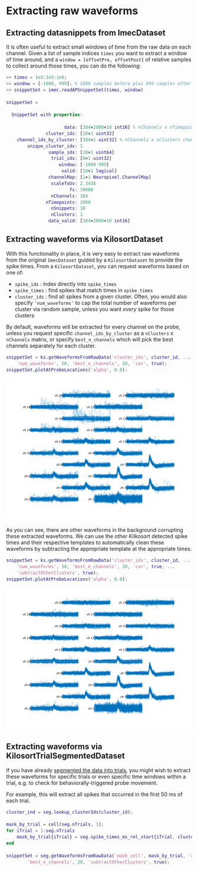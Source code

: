 # Extracting raw waveforms

## Extracting datasnippets from ImecDataset

It is often useful to extract small windows of time from the raw data on each channel. Given a list of sample indices `times` you want to extract a window of time around, and a `window = [offsetPre, offsetPost]` of relative samples to collect around those times, you can do the following:

```matlab
>> times = 1e5:1e5:1e6;
>> window = [-1000, 999]; % 1000 samples before plus 999 samples after
>> snippetSet = imec.readAPSnippetSet(times, window)

snippetSet =

  SnippetSet with properties:

                      data: [384×2000×10 int16] % nChannels x nTimepoints x nSnippets snippet data
               cluster_ids: [10×1 uint32]
    channel_ids_by_cluster: [384×1 uint32] % nChannels x nClusters channel ids, which channel ids were extracted for each cluster
        unique_cluster_idx: 1
                sample_idx: [10×1 uint64]
                 trial_idx: [0×1 uint32]
                    window: [-1000 999]
                     valid: [10×1 logical]
                channelMap: [1×1 Neuropixel.ChannelMap]
                 scaleToUv: 2.3438
                        fs: 30000
                 nChannels: 384
               nTimepoints: 2000
                 nSnippets: 10
                 nClusters: 1
                data_valid: [384×2000×10 int16]

```

## Extracting waveforms via KilosortDataset

With this functionality in place, it is very easy to extract raw waveforms from the original `ImecDataset` guided by a `KilosortDataset` to provide the spike times. From a `KilosortDataset`, you can request waveforms based on one of:

* `spike_idx` : index directly into `spike_times`
* `spike_times` : find spikes that match times in `spike_times`
* `cluster_ids` : find all spikes from a given cluster. Often, you would also specify `'num_waveforms'` to cap the total number of waveforms per cluster via random sample, unless you want _every_ spike for those clusters

By default, waveforms will be extracted for every channel on the probe, unless you request specific `channel_ids_by_cluster` as a `nClusters` x `nChannels` matrix, or specify `best_n_channels` which will pick the best channels separately for each cluster.


```matlab
snippetSet = ks.getWaveformsFromRawData('cluster_ids', cluster_id, ...
    'num_waveforms', 50, 'best_n_channels', 20, 'car', true);
snippetSet.plotAtProbeLocations('alpha', 0.8);
```

![cluster_snippets](images/cluster_snippets.png "Cluster waveforms")

As you can see, there are other waveforms in the background corrupting these extracted waveforms. We can use the other Kilkosort detected spike times and their respective templates to automatically clean these waveforms by subtracting the appropriate template at the appropriate times.

```matlab
snippetSet = ks.getWaveformsFromRawData('cluster_ids', cluster_id, ...
    'num_waveforms', 50, 'best_n_channels', 20, 'car', true, ...
    'subtractOtherClusters', true);
snippetSet.plotAtProbeLocations('alpha', 0.8);
```

![cluster_snippets_clean](images/cluster_snippets_clean.png "Cluster waveforms")

## Extracting waveforms via KilosortTrialSegmentedDataset

If you have already [segmented the data into trials](kilosort.md#segmenting-a-kilosort-dataset-into-trials), you might wish to extract these waveforms for specific trials or even specific time windows within a trial, e.g. to check for  behaviorally-triggered probe movement.

For example, this will extract all spikes that occurred in the first 50 ms of each trial.

```matlab
cluster_ind = seg.lookup_clusterIds(cluster_id);

mask_by_trial = cell(seg.nTrials, 1);
for iTrial = 1:seg.nTrials
    mask_by_trial{iTrial} = seg.spike_times_ms_rel_start{iTrial, cluster_ind} < 50;
end

snippetSet = seg.getWaveformsFromRawData('mask_cell', mask_by_trial, 'cluster_id', cluster_id, ...
        'best_n_channels', 20, 'subtractOtherClusters', true);
```
